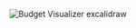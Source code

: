 ![Budget Visualizer excalidraw](https://github.com/maverikkano/Budget-Visualizer/assets/25679899/d484f494-96e4-4d8b-9d72-ceaf9dbf70f7)

